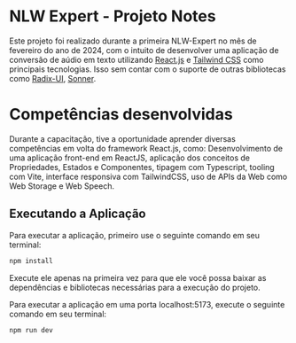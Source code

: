 # NLW Expert - Projeto Notes

Este projeto foi realizado durante a primeira NLW-Expert no mês de fevereiro do ano de 2024, com o intuito de desenvolver uma aplicação de conversão de aúdio em texto utilizando [React.js](https://react.dev/learn) e [Tailwind CSS](https://tailwindcss.com/) como principais tecnologias. Isso sem contar com o suporte de outras bibliotecas como [Radix-UI](https://www.radix-ui.com/primitives), [Sonner](https://sonner.emilkowal.ski/).

# Competências desenvolvidas
Durante a capacitação, tive a oportunidade aprender diversas competências em volta do framework React.js, como: Desenvolvimento de uma aplicação front-end em ReactJS, aplicação dos conceitos de Propriedades, Estados e Componentes, tipagem com Typescript, tooling com Vite, interface responsiva com TailwindCSS, uso de APIs da Web como Web Storage e Web Speech.

## Executando a Aplicação
Para executar a aplicação, primeiro use o seguinte comando em seu terminal:

```sh
npm install
```
Execute ele apenas na primeira vez para que ele você possa baixar as dependências e bibliotecas necessárias para a execução do projeto.

Para executar a aplicação em uma porta localhost:5173, execute o seguinte comando em seu terminal:

```sh
npm run dev
```